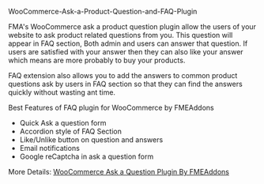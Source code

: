 WooCommerce-Ask-a-Product-Question-and-FAQ-Plugin

FMA's WooCommerce ask a product question plugin allow the users of your website to ask product related questions from you. This question will appear in FAQ section, Both admin and users can answer that question. If users are satisfied with your answer then they can also like your answer which means are more probably to buy your products. 

FAQ extension also allows you to add the answers to common product questions ask by users in FAQ section so that they can find the answers quickly without wasting ant time.

Best Features of FAQ plugin for WooCommerce by FMEAddons 

 - Quick Ask a question form 
 - Accordion style of FAQ Section 
 - Like/Unlike button on question and answers 
 - Email notifications 
 - Google reCaptcha in ask a question form 
 
More Details: <a href="https://www.fmeaddons.com/woocommerce-plugins-extensions/ask-product-questions-faqs.html">WooCommerce Ask a Question Plugin By FMEAddons</a>
